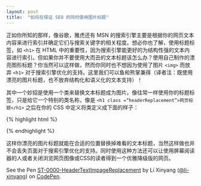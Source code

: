 ```yaml
---
layout: post
title:  "如何在保证 SEO 的同时使用图片标题"
---
```



正如你所知的那样，像谷歌，雅虎还有 MSN 的搜索引擎主要是根据你的网页文本内容来进行索引并确定它们与搜索关键字的相关程度。想必你也了解，使用标题标签，如 `<h1>` 在 HTML 中的重要性，因为搜索引擎能更好的为结构性强的文本内容进行索引。但如果你并不要使用大而丑的文本标题该怎么办？使用自己制作的漂亮图形标题？你当然可以这样做，然而你同时也不想因为使用了图片 `<img>` 而放弃 `<h1>` 对于搜索引擎优化的支持。这里我们可以鱼和熊掌兼得（译者注：既使用漂亮的图片标题，也不放弃结构化和语义化的文本支持）！

其中一个妙招是使用一个类来替换文本标题成为图片。像往常一样使用你的标题标签，只是给它一个特别的类名称，像是 `<h1 class =“headerReplacement”>网页标题</h1>` 之后在你的 CSS 中定义将类定义成下面的样子：

{% highlight html %}
<style>
  .headerReplacement {
     text-indent: -9999px;
     width: 600px;
     height: 100px;
     background: url(pathtoyourimage) #cccccc no-repeat;
  }
</style>
{% endhighlight %}

这样你漂亮的图片标题就能在合适的位置替换掉难看的文本标题，当然这样做也并不会丢失页面对于搜索引擎优化的支持。同时使用这种方法还可以让使用屏幕阅读器的人或者关闭浏览网页图像或CSS的读者得到一个优雅降级版的网页。

<p data-height="268" data-theme-id="15197" data-slug-hash="OVmXaL" data-default-tab="result" data-user="li-xinyang" class='codepen'>See the Pen <a href='http://codepen.io/li-xinyang/pen/OVmXaL/'>ST-0000-HeaderTextImpageReplacement</a> by Li Xinyang (<a href='http://codepen.io/li-xinyang'>@li-xinyang</a>) on <a href='http://codepen.io'>CodePen</a>.</p>
<script async src="//assets.codepen.io/assets/embed/ei.js"></script>